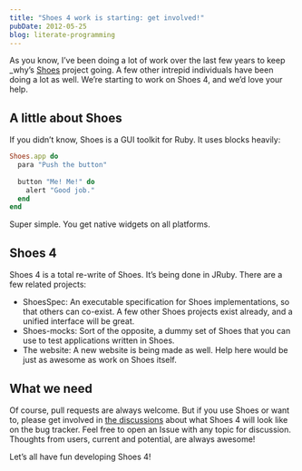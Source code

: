 ```yaml
---
title: "Shoes 4 work is starting: get involved!"
pubDate: 2012-05-25
blog: literate-programming
---
```



As you know, I’ve been doing a lot of work over the last few years to keep _why’s [Shoes](http://shoesrb.com/) project going. A few other intrepid individuals have been doing a lot as well. We’re starting to work on Shoes 4, and we’d love your help.

## A little about Shoes

If you didn’t know, Shoes is a GUI toolkit for Ruby. It uses blocks heavily:

```ruby
Shoes.app do
  para "Push the button"
  
  button "Me! Me!" do
    alert "Good job."
  end
end
```

Super simple. You get native widgets on all platforms.

## Shoes 4

Shoes 4 is a total re-write of Shoes. It’s being done in JRuby. There are a few related projects:

- ShoesSpec: An executable specification for Shoes implementations, so that others can co-exist. A few other Shoes projects exist already, and a unified interface will be great.
- Shoes-mocks: Sort of the opposite, a dummy set of Shoes that you can use to test applications written in Shoes.
- The website: A new website is being made as well. Help here would be just as awesome as work on Shoes itself.

## What we need

Of course, pull requests are always welcome. But if you use Shoes or want to, please get involved in [the discussions](http://github.com/shoes/shoes4/issues) about what Shoes 4 will look like on the bug tracker. Feel free to open an Issue with any topic for discussion. Thoughts from users, current and potential, are always awesome!

Let’s all have fun developing Shoes 4!
